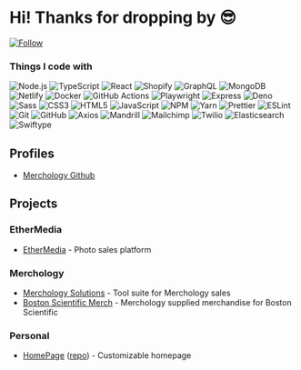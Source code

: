 # Hi! Thanks for dropping by 😎

[![Follow](https://img.shields.io/github/followers/AustinPoulson?label=Follow&style=social)](https://github.com/AustinPoulson)

### Things I code with
![Node.js](https://img.shields.io/badge/Node.js-339933?logo=node.js&logoColor=white&style=flat)
![TypeScript](https://img.shields.io/badge/TypeScript-3178C6?logo=typescript&logoColor=white&style=flat)
![React](https://img.shields.io/badge/React-61DAFB?logo=react&logoColor=white&style=flat)
![Shopify](https://img.shields.io/badge/Shopify-95BF47?logo=shopify&logoColor=white&style=flat)
![GraphQL](https://img.shields.io/badge/GraphQL-E10098?logo=graphql&logoColor=white&style=flat)
![MongoDB](https://img.shields.io/badge/MongoDB-47A248?logo=mongodb&logoColor=white&style=flat)
![Netlify](https://img.shields.io/badge/Netlify-00C7B7?logo=netlify&logoColor=white&style=flat)
![Docker](https://img.shields.io/badge/Docker-2496ED?logo=docker&logoColor=white&style=flat)
![GitHub Actions](https://img.shields.io/badge/GitHub%20Actions-2088FF?logo=githubactions&logoColor=white&style=flat)
![Playwright](https://img.shields.io/badge/Playwright-45BA4F?logo=playwright&logoColor=white&style=flat)
![Express](https://img.shields.io/badge/Express-000000?logo=express&logoColor=white&style=flat)
![Deno](https://img.shields.io/badge/Deno-000000?logo=deno&logoColor=white&style=flat)
![Sass](https://img.shields.io/badge/Sass-CC6699?logo=sass&logoColor=white&style=flat)
![CSS3](https://img.shields.io/badge/CSS3-1572B6?logo=css3&logoColor=white&style=flat)
![HTML5](https://img.shields.io/badge/HTML5-E34F26?logo=html5&logoColor=white&style=flat)
![JavaScript](https://img.shields.io/badge/JavaScript-F7DF1E?logo=javascript&logoColor=black&style=flat)
![NPM](https://img.shields.io/badge/NPM-CB3837?logo=npm&logoColor=white&style=flat)
![Yarn](https://img.shields.io/badge/Yarn-2C8EBB?logo=yarn&logoColor=white&style=flat)
![Prettier](https://img.shields.io/badge/Prettier-F7B93E?logo=prettier&logoColor=white&style=flat)
![ESLint](https://img.shields.io/badge/ESLint-4B32C3?logo=eslint&logoColor=white&style=flat)
![Git](https://img.shields.io/badge/Git-F05032?logo=git&logoColor=white&style=flat)
![GitHub](https://img.shields.io/badge/GitHub-181717?logo=github&logoColor=white&style=flat)
![Axios](https://img.shields.io/badge/Axios-5A29E4?logo=axios&logoColor=white&style=flat)
![Mandrill](https://img.shields.io/badge/Mandrill-F96B41?logo=mailchimp&logoColor=white&style=flat)
![Mailchimp](https://img.shields.io/badge/Mailchimp-FFE01B?logo=mailchimp&logoColor=black&style=flat)
![Twilio](https://img.shields.io/badge/Twilio-F22F46?logo=twilio&logoColor=white&style=flat)
![Elasticsearch](https://img.shields.io/badge/Elasticsearch-005571?logo=elasticsearch&logoColor=white&style=flat)
![Swiftype](https://img.shields.io/badge/Swiftype-2D2D2D?logoColor=white&style=flat)







## Profiles
- [Merchology Github](https://github.com/AustinMerchology)

## Projects
### EtherMedia
- [EtherMedia](https://ethermedia.app/) - Photo sales platform
### Merchology
- [Merchology Solutions](projects/Merchology/MerchologySolutions/MerchologySolutions.md) - Tool suite for Merchology sales
- [Boston Scientific Merch](projects/Merchology/BostonScientificMerch.md) - Merchology supplied merchandise for Boston Scientific
### Personal
- [HomePage](https://austinpoulson.github.io/HomePage/) ([repo](https://github.com/AustinPoulson/HomePage)) - Customizable homepage

<!--
**AustinPoulson/AustinPoulson** is a ✨ _special_ ✨ repository because its `README.md` (this file) appears on your GitHub profile.

Here are some ideas to get you started:

- 🔭 I’m currently working on ...
- 🌱 I’m currently learning ...
- 👯 I’m looking to collaborate on ...
- 🤔 I’m looking for help with ...
- 💬 Ask me about ...
- 📫 How to reach me: ...
- 😄 Pronouns: ...
- ⚡ Fun fact: ...
-->
